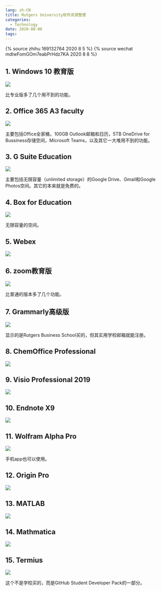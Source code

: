 ```yaml
---
lang: zh-CN
title: Rutgers University软件资源整理
categories:
  - Technology
date: 2020-08-06
tags:
---
```


{% source zhihu 169132764 2020 8 5 %}
{% source wechat mdlwFomGOm7eabPrHdz7KA 2020 8 8 %}

## 1. Windows 10 教育版

![](https://api.njzjz.win/19OTfkZl6bnE2rPcu5v7Nl4GkVEwLDptq&export=download)

比专业版多了几个用不到的功能。
<!-- more -->

## 2. Office 365 A3 faculty

![](https://api.njzjz.win/1wBn34T-YXB9AxMDxqfyakrT59wzb10IU&export=download)

主要包括Office全家桶，100GB Outlook邮箱和日历，5TB OneDrive for Bussiness存储空间，Microsoft Teams，以及其它一大堆用不到的功能。

## 3. G Suite Education

![](https://api.njzjz.win/1QSMuDcdHZ9JpdSsyeMgV_suCc4qmoEED&export=download)

主要包括无限容量（unlimited storage）的Google Drive、Gmail和Google Photos空间。其它的本来就是免费的。

## 4. Box for Education

![](https://api.njzjz.win/1F1Z-uNSpN_6FONcuw4tR50i6BwBQ6hJc&export=download)

无限容量的空间。

## 5. Webex

![](https://api.njzjz.win/1xyhfl652w0tPOeqqte6GF9b15CRf6vzQ&export=download)

## 6. zoom教育版

![](https://api.njzjz.win/1B69xxRXp2BqJ9bRKesUJYc8HOsxdcbZY&export=download)

比普通的版本多了几个功能。

## 7. Grammarly高级版

![](https://api.njzjz.win/1AFKvNg8MTlh0028XKxo3q8FglyGhZxGt&export=download)

显示的是Rutgers Business School买的，但其实用学校邮箱就能注册。

## 8. ChemOffice Professional

![](https://api.njzjz.win/1sxdzy6Rcqi00nvdX3QhZYvuBP_4btFiQ&export=download)

## 9. Visio Professional 2019

![](https://api.njzjz.win/1Z7HDZ99NoiqIK-FZ5eN6Wbzjm5RhZXS5&export=download)

## 10. Endnote X9

![](https://api.njzjz.win/17DVkf7zWHPI60k7nkMR8WsH5byuDTlaB&export=download)

## 11. Wolfram Alpha Pro

![](https://api.njzjz.win/1SMOdlp91ASDXPbl5cBjPmwmuDASEpTnE&export=download)

手机app也可以使用。

## 12. Origin Pro

![](https://api.njzjz.win/1lu25FIrOvidYu9J4Wv2bLWqzUKTk4XP8&export=download)

## 13. MATLAB

![](https://api.njzjz.win/1Ya4e94KaYFAPnl81jOeqMNY0E5relMDj&export=download)

## 14. Mathmatica

![](https://api.njzjz.win/1DgIWt_Ejtf2TZJDNymMU-zmrme2BchAd&export=download)

## 15. Termius

![](https://api.njzjz.win/1XEnjL79cQjeldQVw7m-831HauKw16MCj&export=download)

这个不是学校买的，而是GitHub Student Developer Pack的一部分。
